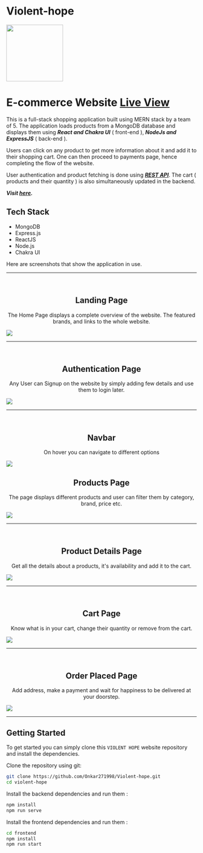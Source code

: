 
# Violent-hope

<img src="https://user-images.githubusercontent.com/101565835/209437411-339662d2-07cb-4df3-b273-39d42997bc28.jpeg" style="width:150px" />

# E-commerce Website  <a href="https://violent-hope-ecomm.netlify.app/">Live View</a>

This is a full-stack shopping application built using MERN stack by a team of 5. The application loads products from a MongoDB database and displays them using **_React and Chakra UI_** ( front-end ), **_NodeJs and ExpressJS_** ( back-end ).

Users can click on any product to get more information about it and add it to their shopping cart. One can then proceed to payments page, hence completing the flow of the website.

User authentication and product fetching is done using <u>**_REST API_**</u>. The cart ( products and their quantity ) is also simultaneously updated in the backend.

**_Visit [here](https://violent-hope.netlify.app/)._**

## Tech Stack

- MongoDB
- Express.js
- ReactJS
- Node.js
- Chakra UI

Here are screenshots that show the application in use.

<hr/>
<br>
<h2 align="center">Landing Page</h2>

<p align="center">The Home Page displays a complete overview of the website. The featured brands, and links to the whole website.</p>

<img src="https://user-images.githubusercontent.com/101565835/209432112-cee18dba-e12f-4da7-b90a-76296424a3e4.png"/>

---

<br>
<h2 align="center">Authentication Page</h2>

<p align="center">Any User can Signup on the website by simply adding few details and use them to login later.</p>

<img src="https://user-images.githubusercontent.com/101565835/209432072-da6e421b-954f-462a-9272-f4548fb4ae1c.png"/>

---
<br>
<h2 align="center">Navbar</h2>
<p align="center">On hover you can navigate to different options</p>
<img src="https://user-images.githubusercontent.com/101565835/209432793-db6a0e6c-25e9-4459-b3a9-cf7a0ef4660e.png"/>
<br>
<h2 align="center">Products Page</h2>

<p align="center">The page displays different products and user can filter them by category, brand, price etc.</p>

<img src="https://user-images.githubusercontent.com/101565835/209432793-db6a0e6c-25e9-4459-b3a9-cf7a0ef4660e.png"/>

---

<br>
<h2 align="center">Product Details Page</h2>

<p align="center">Get all the details about a products, it's availability and add it to the cart.</p>

<img src="https://user-images.githubusercontent.com/101565835/209432166-9443b3d4-e995-4bff-a39a-1a326848e22e.png"/>

---

<br>
<h2 align="center">Cart Page</h2>

<p align="center">Know what is in your cart, change their quantity or remove from the cart.</p>

<img src="https://user-images.githubusercontent.com/101565835/209432072-da6e421b-954f-462a-9272-f4548fb4ae1c.png"/>

---

<br>
<h2 align="center">Order Placed Page</h2>

<p align="center">Add address, make a payment and wait for happiness to be delivered at your doorstep.</p>

<img src="https://user-images.githubusercontent.com/101565835/209431982-eff20e4a-2d63-4c75-b8ce-bdbe567fa414.png"/>

---

## Getting Started

To get started you can simply clone this `VIOLENT HOPE` website repository and install the dependencies.

Clone the repository using git:

```bash
git clone https://github.com/Onkar271998/Violent-hope.git
cd violent-hope
```

Install the backend dependencies and run them :

```bash
npm install
npm run serve
```

Install the frontend dependencies and run them :

```bash
cd frontend
npm install
npm run start
```



